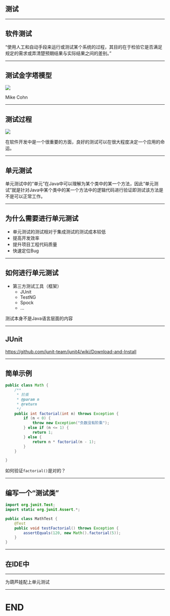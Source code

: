 
## 测试



---

## 软件测试

“使用人工和自动手段来运行或测试某个系统的过程，其目的在于检验它是否满足规定的需求或弄清楚预期结果与实际结果之间的差别。”

---


## 测试金字塔模型


![](https://res.infoq.com/news/2017/10/micro-service-build-test-culture/zh/resources/851-1509263405983.png)

Mike Cohn


---

## 测试过程

![](https://res.infoq.com/news/2017/10/micro-service-build-test-culture/zh/resources/492-1509263405982.png) <!-- .element height="50%" width="60%" -->

在软件开发中是一个很重要的方面，良好的测试可以在很大程度决定一个应用的命运。

---

## 单元测试 

单元测试中的“单元”在Java中可以理解为某个类中的某一个方法，因此“单元测试”就是针对Java中某个类中的某一个方法中的逻辑代码进行验证即测试该方法是不是可以正常工作。 


---

## 为什么需要进行单元测试

- 单元测试的测试相对于集成测试的测试成本较低
- 提高开发效率
- 提升项目工程代码质量
- 快速定位Bug

---

## 如何进行单元测试

- 第三方测试工具（框架）
  - JUnit
  - TestNG
  - Spock
  - ...

测试本身不是Java语言层面的内容


---

## JUnit

https://github.com/junit-team/junit4/wiki/Download-and-Install

---

## 简单示例

```java
public class Math {
    /**
     * 阶乘
     * @param n
     * @return
     */
    public int factorial(int n) throws Exception {
        if (n < 0) {
            throw new Exception("负数没有阶乘");
        } else if (n <= 1) {
            return 1;
        } else {
            return n * factorial(n - 1);
        }
    }

}
```

如何验证`factorial()`是对的？

---


## 编写一个“测试类”

``` java
import org.junit.Test;
import static org.junit.Assert.*;

public class MathTest {
    @Test
    public void testFactorial() throws Exception {
        assertEquals(120, new Math().factorial(5));
    }
}
```

---

## 在IDE中

---

为葫芦娃配上单元测试


---

# END